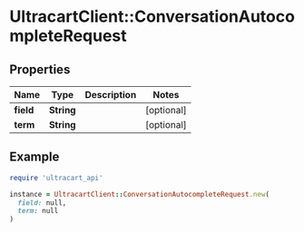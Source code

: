 # UltracartClient::ConversationAutocompleteRequest

## Properties

| Name | Type | Description | Notes |
| ---- | ---- | ----------- | ----- |
| **field** | **String** |  | [optional] |
| **term** | **String** |  | [optional] |

## Example

```ruby
require 'ultracart_api'

instance = UltracartClient::ConversationAutocompleteRequest.new(
  field: null,
  term: null
)
```

